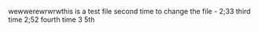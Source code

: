 wewwerewrwrwthis is a test file
second time to change the file - 2;33
third time 2;52
fourth time 3
5th
